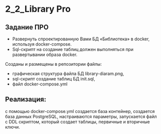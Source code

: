 # 2_2_Library Pro
## Задание ПРО
- Развернуть спроектированную Вами БД «Библиотека» в docker, используя docker-compose.
- Sql-cкрипт на создание таблиц должен выполняться при развертывании образа docker.


Созданы и размещены в репозитории файлы:
- графическая структура файла БД library-diaram.png,
- sql-cкрипт создание таблиц БД init.sql,
- файл docker-compose.yml

 ## Реализация:
 c помощью docker-compose.yml создается база контейнер, создается база данных PostgreSQL,
 настраиваются параметры, запускается файл с DDL скриптом, который создает таблицы, первичные и вторичные ключи.
